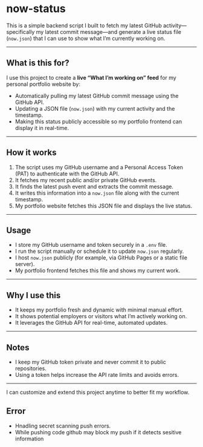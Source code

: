 # now-status

This is a simple backend script I built to fetch my latest GitHub activity—specifically my latest commit message—and generate a live status file (`now.json`) that I can use to show what I’m currently working on.

---

## What is this for?

I use this project to create a **live “What I’m working on” feed** for my personal portfolio website by:

- Automatically pulling my latest GitHub commit message using the GitHub API.
- Updating a JSON file (`now.json`) with my current activity and the timestamp.
- Making this status publicly accessible so my portfolio frontend can display it in real-time.

---

## How it works

1. The script uses my GitHub username and a Personal Access Token (PAT) to authenticate with the GitHub API.
2. It fetches my recent public and/or private GitHub events.
3. It finds the latest push event and extracts the commit message.
4. It writes this information into a `now.json` file along with the current timestamp.
5. My portfolio website fetches this JSON file and displays the live status.

---

## Usage

- I store my GitHub username and token securely in a `.env` file.
- I run the script manually or schedule it to update `now.json` regularly.
- I host `now.json` publicly (for example, via GitHub Pages or a static file server).
- My portfolio frontend fetches this file and shows my current work.

---

## Why I use this

- It keeps my portfolio fresh and dynamic with minimal manual effort.
- It shows potential employers or visitors what I’m actively working on.
- It leverages the GitHub API for real-time, automated updates.

---

## Notes

- I keep my GitHub token private and never commit it to public repositories.
- Using a token helps increase the API rate limits and avoids errors.

---

I can customize and extend this project anytime to better fit my workflow.

## Error

- Hnadling secret scanning push errors.
- While pushing code github may block my push if it detects sesitive information
